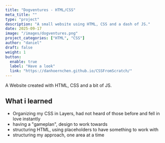 ```yaml
---
title: "Dogventures - HTML/CSS"
meta_title: ""
type: "project"
description: "A small website using HTML, CSS and a dash of JS."
date: 2025-09-17
image: "/images/dogventures.png"
project_categories: ["HTML", "CSS"]
author: "daniel"
draft: false
weight: 1
button:
  enable: true
  label: "Have a look"
  link: "https://danhoernchen.github.io/CSSFromScratch/"
---
```


A Website created with HTML, CSS and a bit of JS.

## What i learned

- Organizing my CSS in Layers, had not heard of those before and fell in love instantly
- having a "gameplan", design to work towards
- structuring HTML, using placeholders to have something to work with
- structuring my approach, one area at a time
